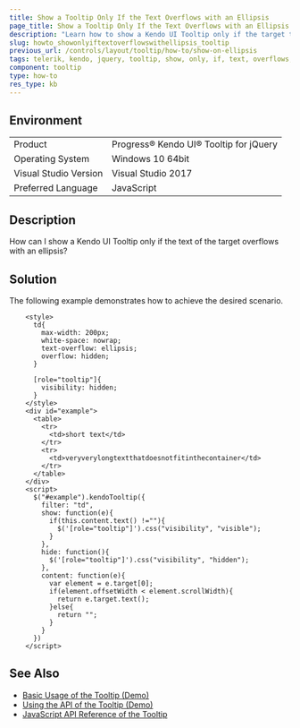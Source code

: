 ```yaml
---
title: Show a Tooltip Only If the Text Overflows with an Ellipsis
page_title: Show a Tooltip Only If the Text Overflows with an Ellipsis
description: "Learn how to show a Kendo UI Tooltip only if the target text overflows with ellipsis."
slug: howto_showonlyiftextoverflowswithellipsis_tooltip
previous_url: /controls/layout/tooltip/how-to/show-on-ellipsis
tags: telerik, kendo, jquery, tooltip, show, only, if, text, overflows, with, ellipsis
component: tooltip
type: how-to
res_type: kb
---
```


## Environment

<table>
 <tr>
  <td>Product</td>
  <td>Progress® Kendo UI® Tooltip for jQuery</td>
 </tr>
 <tr>
  <td>Operating System</td>
  <td>Windows 10 64bit</td>
 </tr>
 <tr>
  <td>Visual Studio Version</td>
  <td>Visual Studio 2017</td>
 </tr>
 <tr>
  <td>Preferred Language</td>
  <td>JavaScript</td>
 </tr>
</table>

## Description

How can I show a Kendo UI Tooltip only if the text of the target overflows with an ellipsis?

## Solution

The following example demonstrates how to achieve the desired scenario.

```dojo
    <style>
      td{
        max-width: 200px;
        white-space: nowrap;
        text-overflow: ellipsis;
        overflow: hidden;
      }

      [role="tooltip"]{
        visibility: hidden;
      }
    </style>
    <div id="example">
      <table>
        <tr>
          <td>short text</td>
        </tr>
        <tr>
          <td>veryverylongtextthatdoesnotfitinthecontainer</td>
        </tr>
      </table>
    </div>
    <script>
      $("#example").kendoTooltip({
        filter: "td",
        show: function(e){
          if(this.content.text() !=""){
            $('[role="tooltip"]').css("visibility", "visible");
          }
        },
        hide: function(){
          $('[role="tooltip"]').css("visibility", "hidden");
        },
        content: function(e){
          var element = e.target[0];
          if(element.offsetWidth < element.scrollWidth){
            return e.target.text();
          }else{
            return "";
          }
        }
      })
    </script>
```

## See Also

* [Basic Usage of the Tooltip (Demo)](https://demos.telerik.com/kendo-ui/tooltip/index)
* [Using the API of the Tooltip (Demo)](https://demos.telerik.com/kendo-ui/tooltip/api)
* [JavaScript API Reference of the Tooltip](/api/javascript/ui/tooltip)
